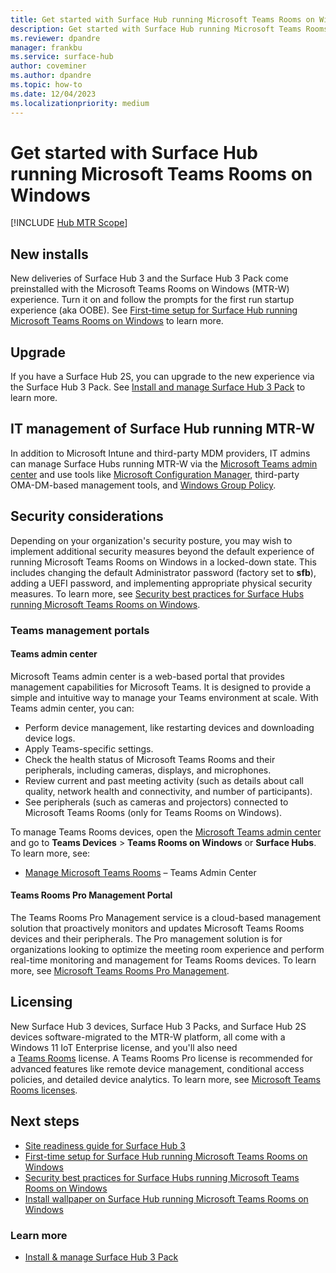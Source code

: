 ```yaml
---
title: Get started with Surface Hub running Microsoft Teams Rooms on Windows
description: Get started with Surface Hub running Microsoft Teams Rooms on Windows. Explore comprehensive setup guides, upgrade paths, IT management tips, and security best practices for Microsoft's interactive whiteboard.
ms.reviewer: dpandre
manager: frankbu
ms.service: surface-hub
author: coveminer
ms.author: dpandre
ms.topic: how-to
ms.date: 12/04/2023
ms.localizationpriority: medium
---
```


# Get started with Surface Hub running Microsoft Teams Rooms on Windows

[!INCLUDE [Hub MTR Scope](includes/hub-mtr-scope.md)]

## New installs

New deliveries of Surface Hub 3 and the Surface Hub 3 Pack come preinstalled with the Microsoft Teams Rooms on Windows (MTR-W) experience. Turn it on and follow the prompts for the first run startup experience (aka OOBE). See [First-time setup for Surface Hub running Microsoft Teams Rooms on Windows](first-run-program-surface-hub-3.md) to learn more.

## Upgrade

If you have a Surface Hub 2S, you can upgrade to the new experience via the Surface Hub 3 Pack. See [Install and manage Surface Hub 3 Pack](install-manage-surface-hub-3-pack.md) to learn more.

## IT management of Surface Hub running MTR-W

In addition to Microsoft Intune and third-party MDM providers, IT admins can manage Surface Hubs running MTR-W via the [Microsoft Teams admin center](https://admin.teams.microsoft.com/) and use tools like [Microsoft Configuration Manager](/mem/configmgr/core/understand/introduction), third-party OMA-DM-based management tools, and [Windows Group Policy](/azure/active-directory-domain-services/manage-group-policy).

## Security considerations

Depending on your organization's security posture, you may wish to implement additional security measures beyond the default experience of running Microsoft Teams Rooms on Windows in a locked-down state. This includes changing the default Administrator password (factory set to **sfb**), adding a UEFI password, and implementing appropriate physical security measures. To learn more, see [Security best practices for Surface Hubs running Microsoft Teams Rooms on Windows](surface-hub-3-security.md).

### Teams management portals

#### Teams admin center

Microsoft Teams admin center is a web-based portal that provides management capabilities for Microsoft Teams. It is designed to provide a simple and intuitive way to manage your Teams environment at scale. With Teams admin center, you can:

- Perform device management, like restarting devices and downloading device logs.
- Apply Teams-specific settings.
- Check the health status of Microsoft Teams Rooms and their peripherals, including cameras, displays, and microphones.
- Review current and past meeting activity (such as details about call quality, network health and connectivity, and number of participants).
- See peripherals (such as cameras and projectors) connected to Microsoft Teams Rooms (only for Teams Rooms on Windows).

To manage Teams Rooms devices, open the [Microsoft Teams admin center](https://admin.teams.microsoft.com/) and go to **Teams Devices** > **Teams Rooms on Windows** or **Surface Hubs**.
To learn more, see:

- [Manage Microsoft Teams Rooms](/microsoftteams/rooms/rooms-manage) – Teams Admin Center

#### Teams Rooms Pro Management Portal

The Teams Rooms Pro Management service is a cloud-based management solution that proactively monitors and updates Microsoft Teams Rooms devices and their peripherals. The Pro management solution is for organizations looking to optimize the meeting room experience and perform
real-time monitoring and management for Teams Rooms devices. To learn more, see [Microsoft Teams Rooms Pro Management](/microsoftteams/rooms/rooms-pro-management).

## Licensing

New Surface Hub 3 devices, Surface Hub 3 Packs, and Surface Hub 2S devices software-migrated to the MTR-W platform, all come with a Windows 11 IoT Enterprise license,  and you'll also need  
a [Teams Rooms](/microsoftteams/rooms/rooms-licensing) license. A Teams Rooms Pro license is recommended for advanced features like remote device management, conditional access policies, and detailed device analytics. To learn more, see [Microsoft Teams Rooms licenses](/microsoftteams/rooms/rooms-licensing#teams-rooms-license-service-plan-comparison).

## Next steps

- [Site readiness guide for Surface Hub 3](surface-hub-3-site-readiness-guide.md)
- [First-time setup for Surface Hub running Microsoft Teams Rooms on Windows](first-run-program-surface-hub-3.md)
- [Security best practices for Surface Hubs running Microsoft Teams Rooms on Windows](surface-hub-3-security.md)
- [Install wallpaper on Surface Hub running Microsoft Teams Rooms on Windows](install-wallpaper-surface-hub.md)

### Learn more

- [Install & manage Surface Hub 3 Pack](install-manage-surface-hub-3-pack.md)
